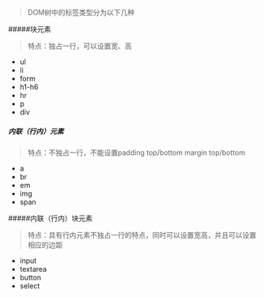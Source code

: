 > DOM树中的标签类型分为以下几种

#####块元素

> 特点：独占一行，可以设置宽、高

- ul
- li
- form
- h1-h6
- hr
- p
- div

##### 内联（行内）元素

> 特点：不独占一行，不能设置padding top/bottom margin top/bottom

- a
- br
- em
- img
- span

#####内联（行内）块元素

> 特点：具有行内元素不独占一行的特点，同时可以设置宽高，并且可以设置相应的边距

- input
- textarea
- button
- select
